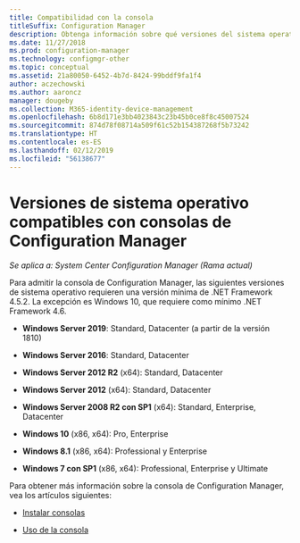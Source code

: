 ```yaml
---
title: Compatibilidad con la consola
titleSuffix: Configuration Manager
description: Obtenga información sobre qué versiones del sistema operativo puede instalar la consola de Configuration Manager.
ms.date: 11/27/2018
ms.prod: configuration-manager
ms.technology: configmgr-other
ms.topic: conceptual
ms.assetid: 21a80050-6452-4b7d-8424-99bddf9fa1f4
author: aczechowski
ms.author: aaroncz
manager: dougeby
ms.collection: M365-identity-device-management
ms.openlocfilehash: 6b8d171e3bb4023843c23b45b0ce8f8c45007524
ms.sourcegitcommit: 874d78f08714a509f61c52b154387268f5b73242
ms.translationtype: HT
ms.contentlocale: es-ES
ms.lasthandoff: 02/12/2019
ms.locfileid: "56138677"
---
```

# <a name="supported-os-versions-for-configuration-manager-consoles"></a>Versiones de sistema operativo compatibles con consolas de Configuration Manager

*Se aplica a: System Center Configuration Manager (Rama actual)*


Para admitir la consola de Configuration Manager, las siguientes versiones de sistema operativo requieren una versión mínima de .NET Framework 4.5.2. La excepción es Windows 10, que requiere como mínimo .NET Framework 4.6.  

- **Windows Server 2019**: Standard, Datacenter (a partir de la versión 1810)  

-   **Windows Server 2016**: Standard, Datacenter  

-   **Windows Server 2012 R2** (x64): Standard, Datacenter  

-   **Windows Server 2012** (x64): Standard, Datacenter  

-   **Windows Server 2008 R2 con SP1** (x64): Standard, Enterprise, Datacenter  

-   **Windows 10** (x86, x64): Pro, Enterprise  

-   **Windows 8.1** (x86, x64): Professional y Enterprise  

-   **Windows 7 con SP1** (x86, x64): Professional, Enterprise y Ultimate  


Para obtener más información sobre la consola de Configuration Manager, vea los artículos siguientes:

- [Instalar consolas](/sccm/core/servers/deploy/install/install-consoles)  

- [Uso de la consola](/sccm/core/servers/manage/admin-console)  

